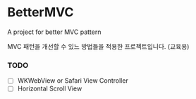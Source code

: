 # BetterMVC
A project for better MVC pattern

MVC 패턴을 개선할 수 있느 방법들을 적용한 프로젝트입니다. (교육용)

### TODO
- [ ] WKWebView or Safari View Controller
- [ ] Horizontal Scroll View
